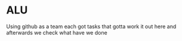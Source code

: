 # ALU
Using github as a team each got tasks that gotta work it out here and afterwards we check what have we done 
